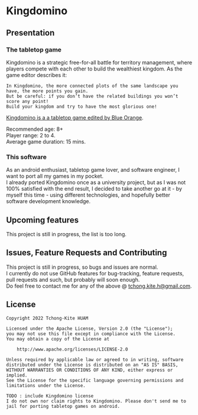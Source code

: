 # Kingdomino

## Presentation

### The tabletop game
Kingdomino is a strategic free-for-all battle for territory management, where players compete with each other to build the wealthiest kingdom.
As the game editor describes it:  
<!-- end of the code -->
```
In Kingdomino, the more connected plots of the same landscape you have, the more points you gain.
But be careful: if you don’t have the related buildings you won’t score any point!
Build your kingdom and try to have the most glorious one!
```
<!-- end of the code -->

[Kingdomino is a a tabletop game edited by Blue Orange](https://blueorangegames.eu/fr/jeux/kingdomino/).

Recommended age: 8+  
Player range: 2 to 4.  
Average game duration: 15 mins.

### This software
As an android enthusiast, tabletop game lover, and software engineer, I want to port all my games in my pocket.  
I already ported Kingdomino once as a university project, but as I was not 100% satisfied with the end result, I decided to take another go at it - by myself this time - using different technologies, and hopefully better software development knowledge.

## Upcoming features
This project is still in progress, the list is too long.

## Issues, Feature Requests and Contributing
This project is still in progress, so bugs and issues are normal.  
I currently do not use GitHub features for bug-tracking, feature requests, pull requests and such, but probably will soon enough.  
Do feel free to contact me for any of the above @ tchong.kite.h@gmail.com.  

## License
```
Copyright 2022 Tchong-Kite HUAM

Licensed under the Apache License, Version 2.0 (the "License");
you may not use this file except in compliance with the License.
You may obtain a copy of the License at

    http://www.apache.org/licenses/LICENSE-2.0

Unless required by applicable law or agreed to in writing, software
distributed under the License is distributed on an "AS IS" BASIS,
WITHOUT WARRANTIES OR CONDITIONS OF ANY KIND, either express or implied.
See the License for the specific language governing permissions and
limitations under the License.
```
<!-- end of the code -->

```
TODO : include Kingdomino license
I do not own nor claim rights to Kingdomino. Please don't send me to jail for porting tabletop games on android.
```
<!-- end of the code -->
